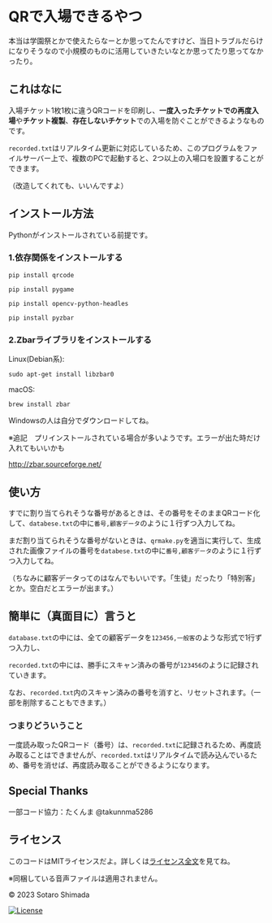 
# QRで入場できるやつ

本当は学園祭とかで使えたらなーとか思ってたんですけど、当日トラブルだらけになりそうなので小規模のものに活用していきたいなとか思ってたり思ってなかったり。

## これはなに

入場チケット1枚1枚に違うQRコードを印刷し、**一度入ったチケットでの再度入場**や**チケット複製**、**存在しないチケット**での入場を防ぐことができるようなものです。

`recorded.txt`はリアルタイム更新に対応しているため、このプログラムをファイルサーバー上で、複数のPCで起動すると、2つ以上の入場口を設置することができます。

（改造してくれても、いいんですよ）

## インストール方法

Pythonがインストールされている前提です。

### 1.依存関係をインストールする

```
pip install qrcode
```

```
pip install pygame
```

```
pip install opencv-python-headles
```

```
pip install pyzbar
```

### 2.Zbarライブラリをインストールする

Linux(Debian系):
```
sudo apt-get install libzbar0
```
macOS:
```
brew install zbar
```
Windowsの人は自分でダウンロードしてね。

※追記　プリインストールされている場合が多いようです。エラーが出た時だけ入れてもいいかも

http://zbar.sourceforge.net/


## 使い方

すでに割り当てられそうな番号があるときは、その番号をそのままQRコード化して、`databese.txt`の中に`番号,顧客データ`のように１行ずつ入力してね。

まだ割り当てられそうな番号がないときは、`qrmake.py`を適当に実行して、生成された画像ファイルの番号を`databese.txt`の中に`番号,顧客データ`のように１行ずつ入力してね。

（ちなみに顧客データってのはなんでもいいです。「生徒」だったり「特別客」とか。空白だとエラーが出ます。）


## 簡単に（真面目に）言うと

`database.txt`の中には、全ての顧客データを`123456,一般客`のような形式で1行ずつ入力し、

`recorded.txt`の中には、勝手にスキャン済みの番号が`123456`のように記録されていきます。

なお、`recorded.txt`内のスキャン済みの番号を消すと、リセットされます。（一部を削除することもできます。）

### つまりどういうこと

一度読み取ったQRコード（番号）は、`recorded.txt`に記録されるため、再度読み取ることはできませんが、`recorded.txt`はリアルタイムで読み込んでいるため、番号を消せば、再度読み取ることができるようになります。


## Special Thanks

一部コード協力：たくんま @takunnma5286


## ライセンス

このコードはMITライセンスだよ。詳しくは[ライセンス全文](LICENSE)を見てね。

※同梱している音声ファイルは適用されません。

© 2023 Sotaro Shimada

[![License](https://img.shields.io/badge/License-MIT-blue.svg)](https://opensource.org/licenses/MIT)
